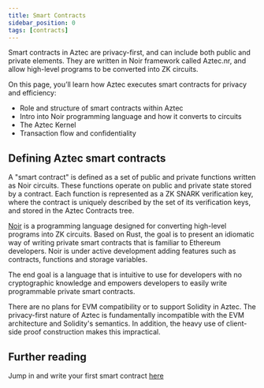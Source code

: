 ```yaml
---
title: Smart Contracts
sidebar_position: 0
tags: [contracts]
---
```


Smart contracts in Aztec are privacy-first, and can include both public and private elements. They are written in Noir framework called Aztec.nr, and allow high-level programs to be converted into ZK circuits.

On this page, you’ll learn how Aztec executes smart contracts for privacy and efficiency:

- Role and structure of smart contracts within Aztec
- Intro into Noir programming language and how it converts to circuits
- The Aztec Kernel
- Transaction flow and confidentiality

## Defining Aztec smart contracts

A "smart contract" is defined as a set of public and private functions written as Noir circuits. These functions operate on public and private state stored by a contract. Each function is represented as a ZK SNARK verification key, where the contract is uniquely described by the set of its verification keys, and stored in the Aztec Contracts tree.

[Noir](https://noir-lang.org) is a programming language designed for converting high-level programs into ZK circuits. Based on Rust, the goal is to present an idiomatic way of writing private smart contracts that is familiar to Ethereum developers. Noir is under active development adding features such as contracts, functions and storage variables.

The end goal is a language that is intuitive to use for developers with no cryptographic knowledge and empowers developers to easily write programmable private smart contracts.

There are no plans for EVM compatibility or to support Solidity in Aztec. The privacy-first nature of Aztec is fundamentally incompatible with the EVM architecture and Solidity's semantics. In addition, the heavy use of client-side proof construction makes this impractical.

## Further reading

Jump in and write your first smart contract [here](../developers/tutorials/codealong/contract_tutorials/counter_contract.md)
